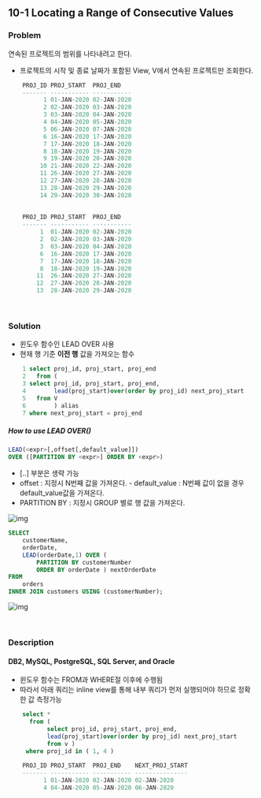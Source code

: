 ## 10-1 Locating a Range of Consecutive Values
### Problem
연속된 프로젝트의 범위를 나타내려고 한다.
- 프로젝트의 시작 및 종료 날짜가 포함된 View, V에서 연속된 프로젝트만 조회한다.

~~~sql
    PROJ_ID PROJ_START  PROJ_END
    ------- ----------- -----------
          1 01-JAN-2020 02-JAN-2020
          2 02-JAN-2020 03-JAN-2020
          3 03-JAN-2020 04-JAN-2020
          4 04-JAN-2020 05-JAN-2020
          5 06-JAN-2020 07-JAN-2020
          6 16-JAN-2020 17-JAN-2020
          7 17-JAN-2020 18-JAN-2020
          8 18-JAN-2020 19-JAN-2020
          9 19-JAN-2020 20-JAN-2020
         10 21-JAN-2020 22-JAN-2020
         11 26-JAN-2020 27-JAN-2020
         12 27-JAN-2020 28-JAN-2020
         13 28-JAN-2020 29-JAN-2020
         14 29-JAN-2020 30-JAN-2020
         
         
    PROJ_ID PROJ_START  PROJ_END
    ------- ----------- -----------
         1  01-JAN-2020 02-JAN-2020
         2  02-JAN-2020 03-JAN-2020
         3  03-JAN-2020 04-JAN-2020
         6  16-JAN-2020 17-JAN-2020
         7  17-JAN-2020 18-JAN-2020
         8  18-JAN-2020 19-JAN-2020
        11  26-JAN-2020 27-JAN-2020
        12  27-JAN-2020 28-JAN-2020
        13  28-JAN-2020 29-JAN-2020
~~~

<br>

### Solution
- 윈도우 함수인 LEAD OVER 사용
- 현재 행 기준 **이전 행** 값을 가져오는 함수
```sql
    1 select proj_id, proj_start, proj_end
    2   from (
    3 select proj_id, proj_start, proj_end,
    4        lead(proj_start)over(order by proj_id) next_proj_start
    5   from V
    6        ) alias
    7 where next_proj_start = proj_end
```

##### How to use LEAD OVER()

~~~sql
LEAD(<expr>[,offset[,default_value]]) 
OVER ([PARTITION BY <expr>] ORDER BY <expr>)
~~~

- [..] 부분은 생략 가능
- offset : 지정시 N번째 값을 가져온다.
  \- default_value : N번째 값이 없을 경우 default_value값을 가져온다.
- PARTITION BY : 지정시 GROUP 별로 행 값을 가져온다.

![img](https://blog.kakaocdn.net/dn/bwIdvK/btqHA4munoN/7sZ8yK6Skv7w7E68vS7XeK/img.png)

~~~sql
SELECT 
    customerName,
    orderDate,
    LEAD(orderDate,1) OVER (
        PARTITION BY customerNumber
        ORDER BY orderDate ) nextOrderDate
FROM 
    orders
INNER JOIN customers USING (customerNumber);
~~~

![img](https://blog.kakaocdn.net/dn/cdOmCn/btqHCWV18aj/HUbZ6pxiuEL6KrCilK3d1k/img.png)



<br>

### Description

#### DB2, MySQL, PostgreSQL, SQL Server, and Oracle

- 윈도우 함수는 FROM과 WHERE절 이후에 수행됨
- 따라서 아래 쿼리는 inline view를 통해 내부 쿼리가 먼저 실행되어야 하므로 정확한 값 측정가능

~~~sql
    select *
      from (
           select proj_id, proj_start, proj_end,
           lead(proj_start)over(order by proj_id) next_proj_start
           from v )
     where proj_id in ( 1, 4 )
     
    PROJ_ID PROJ_START  PROJ_END    NEXT_PROJ_START
    ------- ----------- ----------- ---------------
          1 01-JAN-2020 02-JAN-2020 02-JAN-2020
          4 04-JAN-2020 05-JAN-2020 06-JAN-2020
~~~

